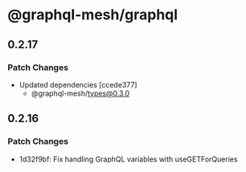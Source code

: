 # @graphql-mesh/graphql

## 0.2.17

### Patch Changes

- Updated dependencies [ccede377]
  - @graphql-mesh/types@0.3.0

## 0.2.16

### Patch Changes

- 1d32f9bf: Fix handling GraphQL variables with useGETForQueries
